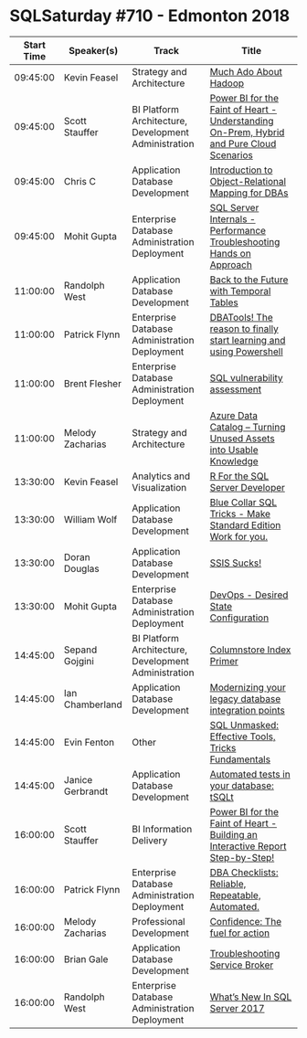 # SQLSaturday #710 - Edmonton 2018
Start Time|Speaker(s)|Track|Title
---|---|---|---
09:45:00|Kevin Feasel|Strategy and Architecture|[Much Ado About Hadoop](70256.md)
09:45:00|Scott Stauffer|BI Platform Architecture, Development  Administration|[Power BI for the Faint of Heart - Understanding On-Prem, Hybrid and Pure Cloud Scenarios](74043.md)
09:45:00|Chris C|Application  Database Development|[Introduction to Object-Relational Mapping for DBAs](74085.md)
09:45:00|Mohit Gupta|Enterprise Database Administration  Deployment|[SQL Server Internals - Performance Troubleshooting Hands on Approach](75746.md)
11:00:00|Randolph West|Application  Database Development|[Back to the Future with Temporal Tables](70379.md)
11:00:00|Patrick Flynn|Enterprise Database Administration  Deployment|[DBATools! The reason to finally start learning and using Powershell](71104.md)
11:00:00|Brent Flesher|Enterprise Database Administration  Deployment|[SQL vulnerability assessment](74444.md)
11:00:00|Melody Zacharias|Strategy and Architecture|[Azure Data Catalog – Turning Unused Assets into Usable Knowledge](75771.md)
13:30:00|Kevin Feasel|Analytics and Visualization|[R For the SQL Server Developer](70255.md)
13:30:00|William Wolf|Application  Database Development|[Blue Collar SQL Tricks - Make Standard Edition Work for you.](71219.md)
13:30:00|Doran Douglas|Application  Database Development|[SSIS Sucks!](74656.md)
13:30:00|Mohit Gupta|Enterprise Database Administration  Deployment|[DevOps - Desired State Configuration](75742.md)
14:45:00|Sepand Gojgini|BI Platform Architecture, Development  Administration|[Columnstore Index Primer](70120.md)
14:45:00|Ian Chamberland|Application  Database Development|[Modernizing your legacy database integration points](74652.md)
14:45:00|Evin Fenton|Other|[SQL Unmasked: Effective Tools, Tricks  Fundamentals](77178.md)
14:45:00|Janice Gerbrandt|Application  Database Development|[Automated tests in your database: tSQLt](77183.md)
16:00:00|Scott Stauffer|BI Information Delivery|[Power BI for the Faint of Heart - Building an Interactive Report Step-by-Step!](74044.md)
16:00:00|Patrick Flynn|Enterprise Database Administration  Deployment|[DBA Checklists: Reliable, Repeatable,  Automated.](75752.md)
16:00:00|Melody Zacharias|Professional Development|[Confidence: The fuel for action](75772.md)
16:00:00|Brian Gale|Application  Database Development|[Troubleshooting Service Broker](77038.md)
16:00:00|Randolph West|Enterprise Database Administration  Deployment|[What’s  New In SQL Server 2017](77831.md)
